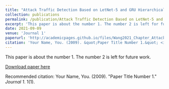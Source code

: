 ```yaml
---
title: "Attack Traffic Detection Based on LetNet-5 and GRU Hierarchical Deep Neural Network"
collection: publications
permalink: /publication/Attack Traffic Detection Based on LetNet-5 and GRU Hierarchical Deep Neural Network
excerpt: 'This paper is about the number 1. The number 2 is left for future work.'
date: 2021-09-09
venue: 'Journal 1'
paperurl: 'http://academicpages.github.io/files/Wang2021_Chapter_AttackTrafficDetectionBasedOnL.pdf'
citation: 'Your Name, You. (2009). &quot;Paper Title Number 1.&quot; <i>Journal 1</i>. 1(1).'
---
```

This paper is about the number 1. The number 2 is left for future work.

[Download paper here](http://academicpages.github.io/files/Wang2021_Chapter_AttackTrafficDetectionBasedOnL.pdf)

Recommended citation: Your Name, You. (2009). "Paper Title Number 1." <i>Journal 1</i>. 1(1).